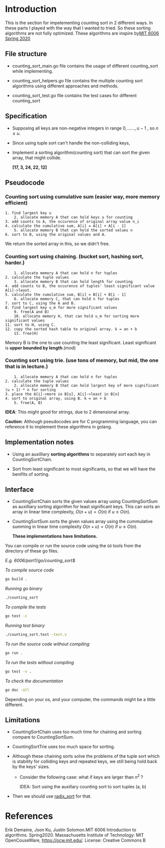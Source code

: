 # Introduction

This is the section for impelementing counting sort in 2 different ways. In these parts I played with the way that I wanted to tried. So these sorting algorithms are not fully optimized. These algorithms are inspire by[MIT 6006 Spring 2020](https://ocw.mit.edu/courses/6-006-introduction-to-algorithms-spring-2020/resources/mit6_006s20_r05/)

## File structure

- counting_sort_main.go file contains the usage of different counting_sort while implementing.

- counting_sort_helpers.go file contains the multiple counting sort algorithms using different approaches and methods.

- counting_sort_test.go file contains the test cases for different counting_sort

## Specification

- Supposing all keys are non-negative integers in range $0,......,u - 1$ , so $n \le u$.

- Since using tuple sort can't handle the non-colliding keys,

- Implement a sorting algorithm(counting sort) that can sort the given array, that might collide.

    **[17, 3, 24, 22, 12]**

## Pseudocode

### Counting sort using cumulative sum (easier way, more memory efficient)

```
1. find largest key u
    2. allocate memory A that can hold keys u for counting
3. add counts to A, the occurence of original array value n_i
4. calculate the cumulative sum, A[i] = A[i] + A[i - 1]
    5. allocate memory B that can hold the sorted values n
6. sort to B, using the original values and A.
```
We return the sorted array in this, so we didn't free.

### Counting sort using chaining. (bucket sort, hashing sort, harder.)

```
    1. allocate memory A that can hold n for tuples
2. calculate the tuple values
    3. allocate memory B that can hold length for counting
4. add counts to B, the occurence of tuples' least significant value A[i]->least.
5. calculate the cumulative sum, B[i] = B[i] + B[i - 1]
    6. allocate memory C, that can hold n for tuples
7. sort to C, using the A and B.
8. find largest key u_m for more significant values
    9. free(A and B)
    10. allocate memory H, that can hold u_m for sorting more significant values
11. sort to H, using C.
12. copy the sorted hash table to original array. k = an + b
    13. free(H)
```
Memory B is the one to use counting the least significant. Least significant is **upper bounded by length**.(mod)

### Counting sort using trie. (use tons of memory, but mid, the one that is in lecture.)
```
    1. allocate memory A that can hold n for tuples
2. calculate the tuple values
    2. allocate memory B that can hold largest key of more significant (u + 1) * n for sorting
3. place the A[i]->more in B[u], A[i]->least in B[n]
4. sort to original array, using B. k = an + b
    5. free(A, B)
```
**IDEA**: This might good for strings, due to 2 dimensional array.

**Caution**: Although pseudocodes are for C programming language, you can reference it to implement these algorithms in golang.

## Implementation notes

- Using an auxilliary **sorting algorithms** to separately sort each key in CountingSortChain.

- Sort from least significant to most significants, so that we will have the benifits of sorting.

## Interface

- CountingSortChain sorts the given values array using CountingSortSum as auxilliary sorting algorithm for least significant keys. This can sorts an array in linear time complexity, $O(n + u) = O(n)$ if $u \le O(n)$.

- CountingSortSum sorts the given values array using the cummulative summing in linear time complexity $O(n + u) =  O(n)$ if $u \le  O(n)$.

    **These implementations have limitations.**

You can compile or run the source code using the `GO` tools from the directory of these go files.

*E.g. 6006/part1/go/counting_sort$*

*To compile source code*
```bash
go build .
```

*Running go binary*
```bash
./counting_sort
```

*To compile the tests*
```bash
go test -c
```

*Running test binary*
```bash
./counting_sort.test -test.v
```

*To run the source code without compiling*
```bash
go run .
```

*To run the tests without compiling*
```bash
go test -v .
```

*To check the documentation*
```bash
go doc -all
```
Depending on your os, and your computer, the commands might be a little different.

## Limitations

- CountingSortChain uses too much time for chaining and sorting compare to CountingSortSum.

- CountingSortTrie uses too much space for sorting.

- Although these chaining sorts solve the problems of the tuple sort which is stability for colliding keys and repeated keys, we still being hold back by the keys' sizes.

    - Consider the following case: what if keys are larger than $n^2$ ?

        IDEA: Sort using the auxillary counting sort to sort tuples (a, b)

- Then we should use [radix_sort](./go/radix_sort) for that.

# References

Erik Demaine, Json Ku, Justin Solomon.MIT 6006 Introduction to algorithms. Spring2020. Massachusetts Institute of Technology: MIT OpenCouseWare, https://ocw.mit.edu/. License: Creative Commons B
